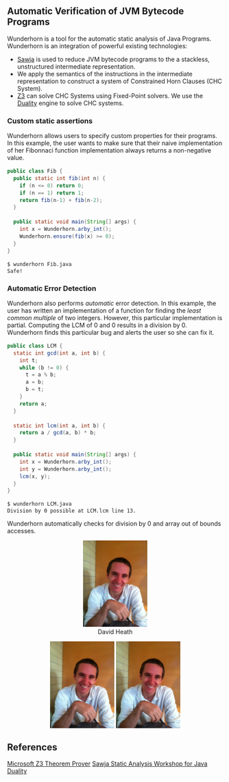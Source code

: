 ## Automatic Verification of JVM Bytecode Programs

Wunderhorn is a tool for the automatic static analysis of Java Programs.
Wunderhorn is an integration of powerful existing technologies:

  * [Sawja](http://sawja.inria.fr/) is used to reduce JVM bytecode programs to
    the a stackless, unstructured intermediate representation.
  * We apply the semantics of the instructions in the intermediate representation
    to construct a system of Constrained Horn Clauses (CHC System).
  * [Z3](https://github.com/Z3Prover/z3) can solve CHC Systems using Fixed-Point
    solvers. We use the [Duality](https://www.microsoft.com/en-us/research/project/duality/)
    engine to solve CHC systems.

### Custom static assertions

Wunderhorn allows users to specify custom properties for their programs. In this
example, the user wants to make sure that their naive implementation of her Fibonnaci
function implementation always returns a non-negative value.

```Java
public class Fib {
  public static int fib(int n) {
    if (n <= 0) return 0;
    if (n == 1) return 1;
    return fib(n-1) + fib(n-2);
  }

  public static void main(String[] args) {
    int x = Wunderhorn.arby_int();
    Wunderhorn.ensure(fib(x) >= 0);
  }
}
```

```
$ wunderhorn Fib.java
Safe!
```


### Automatic Error Detection

Wunderhorn also performs *automatic* error detection. In this example, the user has
written an implementation of a function for finding the *least common multiple* of
two integers. However, this particular implementation is partial. Computing the
LCM of 0 and 0 results in a division by 0. Wunderhorn finds this particular bug
and alerts the user so she can fix it.

```Java
public class LCM {
  static int gcd(int a, int b) {
    int t;
    while (b != 0) {
      t = a % b;
      a = b;
      b = t;
    }
    return a;
  }

  static int lcm(int a, int b) {
    return a / gcd(a, b) * b;
  }

  public static void main(String[] args) {
    int x = Wunderhorn.arby_int();
    int y = Wunderhorn.arby_int();
    lcm(x, y);
  }
}
```

```
$ wunderhorn LCM.java
Division by 0 possible at LCM.lcm line 13.
```

Wunderhorn automatically checks for division by 0 and array out of bounds accesses.

<div>
  <center>
    <a href="http://daheath.github.io">
    <figure>
      <img src="mug-shot/heath.jpg" width="150px"></a>
      <figcaption>David Heath</figcaption>
    </figure>
    <img src="mug-shot/test.jpg" width="150px"/>
    <img src="mug-shot/test2.jpg" width="150px"/>
  </center>
</div>

## References
[Microsoft Z3 Theorem Prover](https://github.com/Z3Prover/z3)
[Sawja Static Analysis Workshop for Java](http://sawja.inria.fr/)
[Duality](https://www.microsoft.com/en-us/research/project/duality/)
